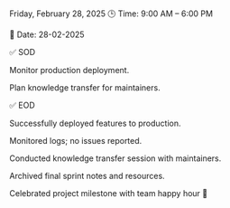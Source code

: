 Friday, February 28, 2025
🕒 Time: 9:00 AM – 6:00 PM

📆 Date: 28-02-2025

✅ SOD

Monitor production deployment.

Plan knowledge transfer for maintainers.

✅ EOD

Successfully deployed features to production.

Monitored logs; no issues reported.

Conducted knowledge transfer session with maintainers.

Archived final sprint notes and resources.

Celebrated project milestone with team happy hour 🎉

